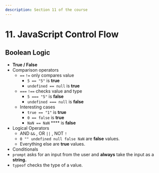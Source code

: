 ```yaml
---
description: Section 11 of the course
---
```


# 11. JavaScript Control Flow

## Boolean Logic

* **True / False**
* Comparison operators
  * `==`  `!=`  only compares value
    * `5 == "5"`  is **true**
    * `undefined == null`  is **true**
  * `===`  `!==`  checks value and type
    * `5 === "5"`  is **false**
    * `undefined === null`  is **false**
  * Interesting cases
    * `true == "1"`  is **true**
    * `0 == false`  is **true**
    * `NaN == NaN` **** is **false**
* Logical Operators
  * AND `&&` , OR `||` , NOT `!`
  * `0 "" undefined null false NaN`  are **false** values.
  * Everything else are **true** values.
* Conditionals
* `prompt`  asks for an input from the user and **always** take the input as a **string.**
* `typeof`  checks the type of a value.

